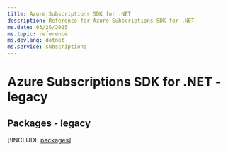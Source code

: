 ```yaml
---
title: Azure Subscriptions SDK for .NET
description: Reference for Azure Subscriptions SDK for .NET
ms.date: 03/25/2025
ms.topic: reference
ms.devlang: dotnet
ms.service: subscriptions
---
```

# Azure Subscriptions SDK for .NET - legacy
## Packages - legacy
[!INCLUDE [packages](subscriptions-index.md)]